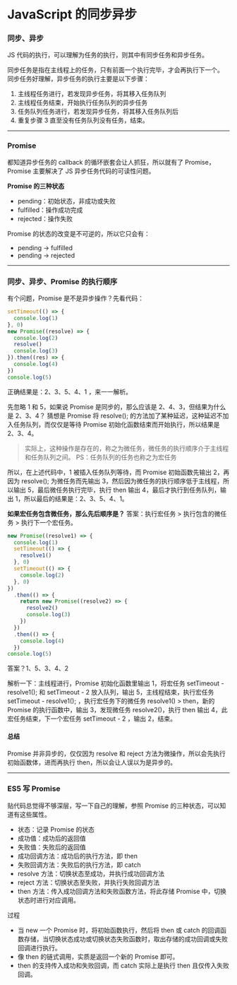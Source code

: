 # JavaScript 的同步异步

### 同步、异步

JS 代码的执行，可以理解为任务的执行，则其中有同步任务和异步任务。

同步任务是指在主线程上的任务，只有前面一个执行完毕，才会再执行下一个。
同步任务好理解，异步任务的执行主要是以下步骤：

1. 主线程任务进行，若发现异步任务，将其移入任务队列
2. 主线程任务结束，开始执行任务队列的异步任务
3. 任务队列任务进行，若发现异步任务，将其移入任务队列后
4. 重复步骤 3 直至没有任务队列没有任务，结束。

---

### Promise

都知道异步任务的 callback 的循环嵌套会让人抓狂，所以就有了 Promise，Promise 主要解决了 JS 异步任务代码的可读性问题。

**Promise 的三种状态**

- pending：初始状态，非成功或失败
- fulfilled：操作成功完成
- rejected：操作失败

Promise 的状态的改变是不可逆的，所以它只会有：

- pending -> fulfilled
- pending -> rejected

---

### 同步、异步、Promise 的执行顺序

有个问题，Promise 是不是异步操作？先看代码：

```js
setTimeout(() => {
  console.log(1)
}, 0)
new Promise((resolve) => {
  console.log(2)
  resolve()
  console.log(3)
}).then((res) => {
  console.log(4)
})
console.log(5)
```

正确结果是：2、3、5、4、1 ，来一一解析。

先忽略 1 和 5，如果说 Promise 是同步的，那么应该是 2、4、3，但结果为什么是 2、3、4？
猜想是 Promise 将 resolve(); 的方法加了某种延迟，这种延迟不加入任务队列，而仅仅是等待 Promise 初始化函数结束而开始执行，所以结果是 2、3、4。

> 实际上，这种操作是存在的，称之为微任务，微任务的执行顺序介于主线程和任务队列之间。
> PS：任务队列的任务也称之为宏任务

所以，在上述代码中，1 被插入任务队列等待，而 Promise 初始函数先输出 2，再因为 resolve(); 为微任务而先输出 3，然后因为微任务的执行顺序低于主线程，所以输出 5，最后微任务执行完毕，执行 then 输出 4，最后才执行到任务队列，输出 1，所以最后的结果是：2、3、5、4、1。

**如果宏任务包含微任务，那么先后顺序是？**
答案：执行宏任务 > 执行包含的微任务 > 执行下一个宏任务。

```js
new Promise((resolve1) => {
  console.log(1)
  setTimeout(() => {
    resolve1()
  }, 0)
  setTimeout(() => {
    console.log(2)
  }, 0)
})
  .then(() => {
    return new Promise((resolve2) => {
      resolve2()
      console.log(3)
    })
  })
  .then(() => {
    console.log(4)
  })
console.log(5)
```

答案？1、5、3、4、2

解析一下：主线程进行，Promise 初始化函数里输出 1，将宏任务 setTimeout - resolve1(); 和 setTimeout - 2 放入队列，输出 5，主线程结束，执行宏任务 setTimeout - resolve1(); ，执行宏任务下的微任务 resolve1() > then，新的 Promise 的执行函数中，输出 3，发现微任务 resolve2()，执行 then 输出 4，此宏任务结束，下一个宏任务 setTimeout - 2 ，输出 2，结束。

#### 总结

Promise 并非异步的，仅仅因为 resolve 和 reject 方法为微操作，所以会先执行初始函数体，进而再执行 then，所以会让人误以为是异步的。

---

### ES5 写 Promise

贴代码总觉得不够深层，写一下自己的理解，参照 Promise 的三种状态，可以知道有这些属性。

- 状态：记录 Promise 的状态
- 成功值：成功后的返回值
- 失败值：失败后的返回值
- 成功回调方法：成功后的执行方法，即 then
- 失败回调方法：失败后的执行方法，即 catch
- resolve 方法：切换状态至成功，并执行成功回调方法
- reject 方法：切换状态至失败，并执行失败回调方法
- then 方法：传入成功回调方法和失败函数方法，将此存储 Promise 中，切换状态时进行对应调用。

过程

- 当 new 一个 Promise 时，将初始函数执行，然后将 then 或 catch 的回调函数存储，当切换状态成功或切换状态失败函数时，取出存储的成功回调或失败回调进行执行。
- 像 then 的链式调用，实质是返回一个新的 Promise 即可。
- then 的支持传入成功和失败回调，而 catch 实际上是执行 then 且仅传入失败回调。
